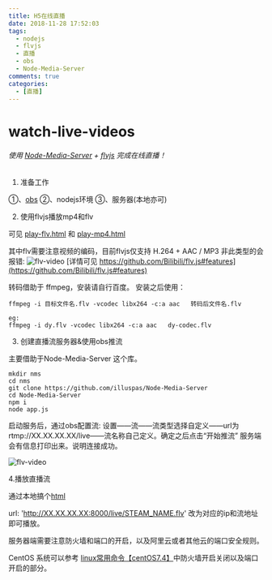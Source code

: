 ```yaml
---
title: H5在线直播
date: 2018-11-28 17:52:03
tags: 
  - nodejs
  - flvjs
  - 直播
  - obs
  - Node-Media-Server
comments: true
categories:
  - [直播]
---
```

# watch-live-videos

###### 使用 [Node-Media-Server](https://github.com/illuspas/Node-Media-Server) + [flvjs](https://github.com/Bilibili/flv.js) 完成在线直播！

 1. 准备工作

①、[obs](https://obsproject.com/)
②、nodejs环境
③、服务器(本地亦可)

 2. 使用flvjs播放mp4和flv
 
 可见 [play-flv.html](https://github.com/Kylin93CN/watch-live-videos/blob/master/demo/other/play-flv.html)  和 [play-mp4.html](https://github.com/Kylin93CN/watch-live-videos/blob/master/demo/other/play-mp4.html)
 
 其中flv需要注意视频的编码，目前flvjs仅支持 H.264 + AAC / MP3
 非此类型的会报错:
 ![flv-video](http://blog.lvxiang.site/2018/11/28/H5%E5%9C%A8%E7%BA%BF%E7%9B%B4%E6%92%AD/play-error-flv.png)
[详情可见 https://github.com/Bilibili/flv.js#features](https://github.com/Bilibili/flv.js#features)

转码借助于 ffmpeg，安装请自行百度。
安装之后使用：

``` stylus
ffmpeg -i 目标文件名.flv -vcodec libx264 -c:a aac   转码后文件名.flv

eg:
ffmpeg -i dy.flv -vcodec libx264 -c:a aac   dy-codec.flv
```
3. 创建直播流服务器&使用obs推流

主要借助于Node-Media-Server 这个库。

``` crmsh
mkdir nms
cd nms
git clone https://github.com/illuspas/Node-Media-Server
cd Node-Media-Server
npm i
node app.js
```

启动服务后，通过obs配置流:
设置——流——流类型选择自定义——url为rtmp://XX.XX.XX.XX/live——流名称自己定义。确定之后点击“开始推流”
服务端会有信息打印出来。说明连接成功。

 ![flv-video](http://blog.lvxiang.site/2018/11/28/H5%E5%9C%A8%E7%BA%BF%E7%9B%B4%E6%92%AD/obs-setting.png)
 
 4.播放直播流
 
 通过本地搞个[html](https://github.com/Kylin93CN/watch-live-videos/blob/master/demo/live/local.html)
 
url: 'http://XX.XX.XX.XX:8000/live/STEAM_NAME.flv'  改为对应的ip和流地址  即可播放。

服务器端需要注意防火墙和端口的开启，以及阿里云或者其他云的端口安全规则。

CentOS 系统可以参考  [linux常用命令【centOS7.4】](https://blog.csdn.net/ky1in93/article/details/80105320)中防火墙开启关闭以及端口开启的部分。

